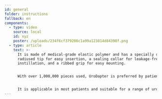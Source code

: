 ```yaml
---
id: general
folder: instructions
fallback: en
components:
  - type: video
    source: local
    id: xyz
    poster: /uploads/234f6cf379286c1a99a123814d84398f.png
  - type: article
    text: >-
      It is made of medical-grade elastic polymer and has a specially designed
      radiused tip for easy insertion, a sealing collar for leakage-free
      instillation, and a ribbed grip for easy mounting.


      With over 1,000,000 pieces used, UroDapter is preferred by patients and healthcare professionals for its pain-free insertion, simultaneous treatment of bladder and urethra, and low risk of complications and infections.


      It is applicable in most patients and suitable for a range of urological conditions and diagnostic purposes.
---
```

